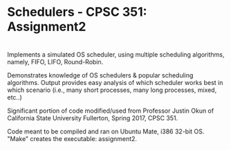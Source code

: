# Schedulers - CPSC 351: Assignment2
#

Implements a simulated OS scheduler, using multiple scheduling algorithms, namely, FIFO, LIFO, Round-Robin.

Demonstrates knowledge of OS schedulers & popular scheduling algorithms. Output provides easy analysis of which scheduler works best in which scenario (i.e., many short processes, many long processes, mixed, etc..)

Significant portion of code modified/used from Professor Justin Okun of California State University Fullerton, Spring 2017, CPSC 351.

Code meant to be compiled and ran on Ubuntu Mate, i386 32-bit OS.
"Make" creates the executable: assignment2.
